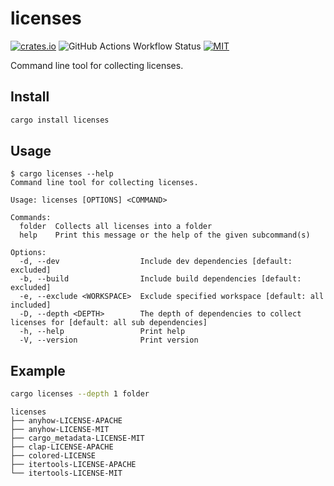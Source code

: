 # licenses

[![crates.io](https://img.shields.io/crates/v/licenses)](https://crates.io/crates/licenses)
![GitHub Actions Workflow Status](https://img.shields.io/github/actions/workflow/status/lhalf/licenses/on_commit.yml)
[![MIT](https://img.shields.io/badge/license-MIT-blue)](./LICENSE)

Command line tool for collecting licenses.

## Install

```bash
cargo install licenses
```

## Usage

```
$ cargo licenses --help
Command line tool for collecting licenses.

Usage: licenses [OPTIONS] <COMMAND>

Commands:
  folder  Collects all licenses into a folder
  help    Print this message or the help of the given subcommand(s)

Options:
  -d, --dev                  Include dev dependencies [default: excluded]
  -b, --build                Include build dependencies [default: excluded]
  -e, --exclude <WORKSPACE>  Exclude specified workspace [default: all included]
  -D, --depth <DEPTH>        The depth of dependencies to collect licenses for [default: all sub dependencies]
  -h, --help                 Print help
  -V, --version              Print version
```

## Example

```bash
cargo licenses --depth 1 folder
```
```
licenses
├── anyhow-LICENSE-APACHE
├── anyhow-LICENSE-MIT
├── cargo_metadata-LICENSE-MIT
├── clap-LICENSE-APACHE
├── colored-LICENSE
├── itertools-LICENSE-APACHE
└── itertools-LICENSE-MIT
```